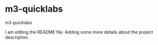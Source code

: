 # m3-quicklabs
m3 quicklabs
 
I am editing the README file. Adding some more details about the project description.


